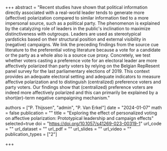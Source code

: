 +++
abstract = "Recent studies have shown that political information directly associated with a real-world leader tends to generate more (affective) polarization compared to similar information tied to a more impersonal source, such as a political party. The phenomenon is explained by the catalyzing role of leaders in the public's inclination to maximize distinctiveness with outgroups. Leaders are used as stereotypical yardsticks based on their structural position and external visibility in (negative) campaigns. We link the preceding findings from the source cue literature to the preferential voting literature because a vote for a candidate or the party as a whole also is a source cue proxy. Concretely, we test whether voters casting a preference vote for an electoral leader are more affectively polarized than party voters by relying on the Belgian RepResent panel survey for the last parliamentary elections of 2019. This context provides an adequate electoral setting and adequate indicators to measure affective polarization and to distinguish (centralized) preference voters and party voters. Our findings show that (centralized) preference voters are indeed more affectively polarized and this can primarily be explained by a short(er)-term negative campaigning mechanism."

authors = ["P. Thijssen", "admin", "P. Van Erkel"]
date = "2024-01-07"
math = false
publication = ""
title = "Exploring the effect of personalized voting on affective polarization: Prototypical leadership and campaign effects"
selected=true
doi = "https://doi.org/10.1057/s41269-023-00319-1"
url_code = ""
url_dataset = ""
url_pdf = ""
url_slides = ""
url_video = ""
publication_types = ["2"]

+++
